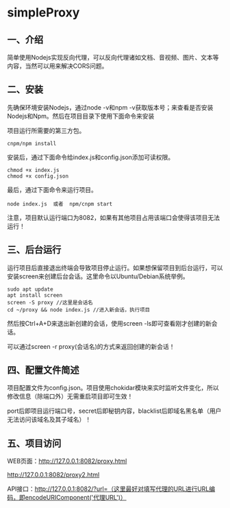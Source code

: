 # simpleProxy

## 一、介绍

简单使用Nodejs实现反向代理，可以反向代理诸如文档、音视频、图片、文本等内容，当然可以用来解决CORS问题。

## 二、安装

先确保环境安装Nodejs，通过node -v和npm -v获取版本号；来查看是否安装Nodejs和Npm。然后在项目目录下使用下面命令来安装

项目运行所需要的第三方包。

```shell
cnpm/npm install
```

安装后，通过下面命令给index.js和config.json添加可读权限。

```
chmod +x index.js 
chmod +x config.json
```

最后，通过下面命令来运行项目。

```
node index.js  或者  npm/cnpm start
```

注意，项目默认运行端口为8082，如果有其他项目占用该端口会使得该项目无法运行！

## 三、后台运行

运行项目后直接退出终端会导致项目停止运行。如果想保留项目到后台运行，可以安装screen来创建后台会话。这里命令以Ubuntu/Debian系统举例。

```
sudo apt update
apt install screen
screen -S proxy //这里是会话名
cd ~/proxy && node index.js //进入新会话，执行项目
```

然后按Ctrl+A+D来退出新创建的会话，使用screen -ls即可查看刚才创建的新会话。

可以通过screen -r proxy(会话名)的方式来返回创建的新会话！

## 四、配置文件简述

项目配置文件为config.json。项目使用chokidar模块来实时监听文件变化，所以修改信息（除端口外）无需重启项目即可生效！

port后即项目运行端口号，secret后即秘钥内容，blacklist后即域名黑名单（用户无法访问该域名及其子域名）！

## 五、项目访问

WEB页面：http://127.0.0.1:8082/proxy.html

http://127.0.0.1:8082/proxy2.html

API接口：http://127.0.0.1:8082/?url=（这里最好对填写代理的URL进行URL编码，即encodeURIComponent('代理URL')）
